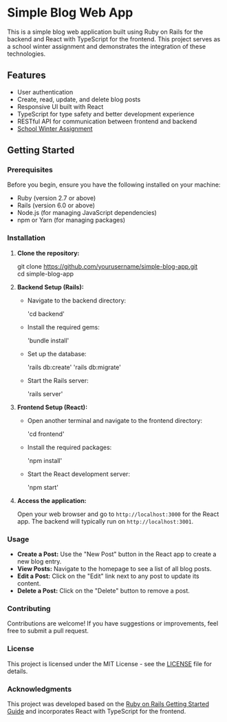 # Simple Blog Web App

This is a simple blog web application built using Ruby on Rails for the backend and React with TypeScript for the frontend. This project serves as a school winter assignment and demonstrates the integration of these technologies.

## Features

- User authentication
- Create, read, update, and delete blog posts
- Responsive UI built with React
- TypeScript for type safety and better development experience
- RESTful API for communication between frontend and backend
- [School Winter Assignment](docs/CVWO_Winter_Assignment.pdf)

## Getting Started

### Prerequisites

Before you begin, ensure you have the following installed on your machine:

- Ruby (version 2.7 or above)
- Rails (version 6.0 or above)
- Node.js (for managing JavaScript dependencies)
- npm or Yarn (for managing packages)

### Installation

1. **Clone the repository:**

   git clone https://github.com/yourusername/simple-blog-app.git  
   cd simple-blog-app

2. **Backend Setup (Rails):**

   - Navigate to the backend directory:

     'cd backend'

   - Install the required gems:
  
     'bundle install'

   - Set up the database:

     'rails db:create'
     'rails db:migrate'

   - Start the Rails server:
  
     'rails server'

3. **Frontend Setup (React):**

   - Open another terminal and navigate to the frontend directory:

     'cd frontend'

   - Install the required packages:
   
     'npm install'

   - Start the React development server:

     'npm start'

5. **Access the application:**

   Open your web browser and go to `http://localhost:3000` for the React app. The backend will typically run on `http://localhost:3001`.

### Usage

- **Create a Post:** Use the "New Post" button in the React app to create a new blog entry.
- **View Posts:** Navigate to the homepage to see a list of all blog posts.
- **Edit a Post:** Click on the "Edit" link next to any post to update its content.
- **Delete a Post:** Click on the "Delete" button to remove a post.

### Contributing

Contributions are welcome! If you have suggestions or improvements, feel free to submit a pull request.

### License

This project is licensed under the MIT License - see the [LICENSE](LICENSE) file for details.

### Acknowledgments

This project was developed based on the [Ruby on Rails Getting Started Guide](https://guides.rubyonrails.org/getting_started.html) and incorporates React with TypeScript for the frontend.

